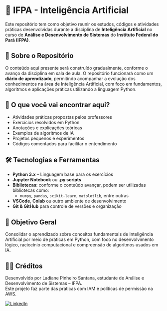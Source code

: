 # 🤖 IFPA - Inteligência Artificial

Este repositório tem como objetivo reunir os estudos, códigos e atividades práticas desenvolvidas durante a disciplina de **Inteligência Artificial** no curso de **Análise e Desenvolvimento de Sistemas** do **Instituto Federal do Pará (IFPA)**.

## 📌 Sobre o Repositório

O conteúdo aqui presente será construído gradualmente, conforme o avanço da disciplina em sala de aula. O repositório funcionará como um **diário de aprendizado**, permitindo acompanhar a evolução dos conhecimentos na área de Inteligência Artificial, com foco em fundamentos, algoritmos e aplicações práticas utilizando a linguagem Python.

## 🧠 O que você vai encontrar aqui?

- Atividades práticas propostas pelos professores
- Exercícios resolvidos em Python
- Anotações e explicações teóricas
- Exemplos de algoritmos de IA
- Projetos pequenos e experimentos
- Códigos comentados para facilitar o entendimento

## 🛠️ Tecnologias e Ferramentas

- **Python 3.x** – Linguagem base para os exercícios
- **Jupyter Notebook** ou **.py scripts**
- **Bibliotecas**: conforme o conteúdo avançar, podem ser utilizadas bibliotecas como:
  - `numpy`, `pandas`, `scikit-learn`, `matplotlib`, entre outras
- **VSCode**, **Colab** ou outro ambiente de desenvolvimento
- **Git & GitHub** para controle de versões e organização

## 🎯 Objetivo Geral

Consolidar o aprendizado sobre conceitos fundamentais de Inteligência Artificial por meio de práticas em Python, com foco no desenvolvimento lógico, raciocínio computacional e compreensão de algoritmos usados em IA.



## 👩‍💻 Créditos

Desenvolvido por Ladiane Pinheiro Santana, estudante de Análise e Desenvolvimento de Sistemas – IFPA.  
Este projeto faz parte das práticas com IAM e políticas de permissão na AWS.

[![LinkedIn](https://img.shields.io/badge/LinkedIn-0077B5?style=flat&logo=linkedin&logoColor=white)](https://linkedin.com/in/ladiane-pinheiro-santana)
